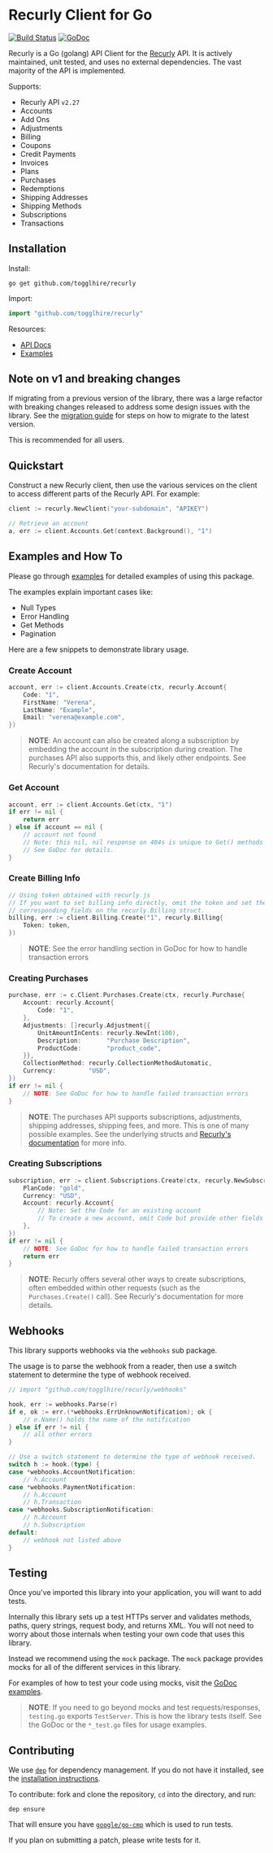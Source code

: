# Recurly Client for Go

[![Build Status](https://travis-ci.org/togglhire/recurly.svg?branch=master)](https://travis-ci.org/togglhire/recurly) [![GoDoc](https://godoc.org/github.com/togglhire/recurly?status.svg)](https://godoc.org/github.com/togglhire/recurly/)

Recurly is a Go (golang) API Client for the [Recurly](https://recurly.com/) API. It is actively maintained, unit tested, and uses no external dependencies. The vast majority of the API is implemented.

Supports:

- Recurly API `v2.27`
- Accounts
- Add Ons
- Adjustments
- Billing
- Coupons
- Credit Payments
- Invoices
- Plans
- Purchases
- Redemptions
- Shipping Addresses
- Shipping Methods
- Subscriptions
- Transactions

## Installation

Install:

```shell
go get github.com/togglhire/recurly
```

Import:

```go
import "github.com/togglhire/recurly"
```

Resources:

- [API Docs](https://godoc.org/github.com/togglhire/recurly/)
- [Examples](https://godoc.org/github.com/togglhire/recurly/#pkg-examples)

## Note on v1 and breaking changes

If migrating from a previous version of the library, there was a large refactor with breaking changes released to address some design issues with the library. See the [migration guide](https://github.com/togglhire/recurly/wiki/v1-Migration-Guide) for steps on how to migrate to the latest version.

This is recommended for all users.

## Quickstart

Construct a new Recurly client, then use the various services on the client to access different parts of the Recurly API. For example:

```go
client := recurly.NewClient("your-subdomain", "APIKEY")

// Retrieve an account
a, err := client.Accounts.Get(context.Background(), "1")
```

## Examples and How To

Please go through [examples](https://godoc.org/github.com/togglhire/recurly/#pkg-examples) for detailed examples of using this package.

The examples explain important cases like:

- Null Types
- Error Handling
- Get Methods
- Pagination

Here are a few snippets to demonstrate library usage.

### Create Account

```go
account, err := client.Accounts.Create(ctx, recurly.Account{
    Code: "1",
    FirstName: "Verena",
    LastName: "Example",
    Email: "verena@example.com",
})
```

> **NOTE**: An account can also be created along a subscription by embedding the
> account in the subscription during creation. The purchases API also supports
> this, and likely other endpoints. See Recurly's documentation for details.

### Get Account

```go
account, err := client.Accounts.Get(ctx, "1")
if err != nil {
    return err
} else if account == nil {
    // account not found
    // Note: this nil, nil response on 404s is unique to Get() methods
    // See GoDoc for details.
}
```

### Create Billing Info

```go
// Using token obtained with recurly.js
// If you want to set billing info directly, omit the token and set the
// corresponding fields on the recurly.Billing struct.
billing, err := client.Billing.Create("1", recurly.Billing{
    Token: token,
})
```

> **NOTE**: See the error handling section in GoDoc for how to handle transaction errors

### Creating Purchases

```go
purchase, err := c.Client.Purchases.Create(ctx, recurly.Purchase{
    Account: recurly.Account{
	    Code: "1",
    },
    Adjustments: []recurly.Adjustment{{
	    UnitAmountInCents: recurly.NewInt(100),
	    Description:       "Purchase Description",
	    ProductCode:       "product_code",
    }},
    CollectionMethod: recurly.CollectionMethodAutomatic,
    Currency:         "USD",
})
if err != nil {
    // NOTE: See GoDoc for how to handle failed transaction errors
}
```

> **NOTE**: The purchases API supports subscriptions, adjustments, shipping addresses,
> shipping fees, and more. This is one of many possible examples. See the underlying
> structs and [Recurly's documentation](https://dev.recurly.com/docs/create-purchase) for more info.

### Creating Subscriptions

```go
subscription, err := client.Subscriptions.Create(ctx, recurly.NewSubscription{
    PlanCode: "gold",
    Currency: "USD",
    Account: recurly.Account{
        // Note: Set the Code for an existing account
        // To create a new account, omit Code but provide other fields
    },
})
if err != nil {
    // NOTE: See GoDoc for how to handle failed transaction errors
    return err
}
```

> **NOTE**: Recurly offers several other ways to create subscriptions, often embedded
> within other requests (such as the `Purchases.Create()` call). See Recurly's
> documentation for more details.

## Webhooks

This library supports webhooks via the `webhooks` sub package.

The usage is to parse the webhook from a reader, then use a switch statement
to determine the type of webhook received.

```go
// import "github.com/togglhire/recurly/webhooks"

hook, err := webhooks.Parse(r)
if e, ok := err.(*webhooks.ErrUnknownNotification); ok {
    // e.Name() holds the name of the notification
} else if err != nil {
    // all other errors
}

// Use a switch statement to determine the type of webhook received.
switch h := hook.(type) {
case *webhooks.AccountNotification:
    // h.Account
case *webhooks.PaymentNotification:
    // h.Account
    // h.Transaction
case *webhooks.SubscriptionNotification:
    // h.Account
    // h.Subscription
default:
    // webhook not listed above
}
```

## Testing

Once you've imported this library into your application, you will want to add tests.

Internally this library sets up a test HTTPs server and validates methods, paths,
query strings, request body, and returns XML. You will not need to worry about those internals
when testing your own code that uses this library.

Instead we recommend using the `mock` package. The `mock` package provides mocks
for all of the different services in this library.

For examples of how to test your code using mocks, visit the [GoDoc examples](https://godoc.org/github.com/togglhire/recurly/mock/).

> **NOTE**: If you need to go beyond mocks and test requests/responses, `testing.go` exports `TestServer`. This is how the library tests itself. See the GoDoc or the `*_test.go` files for usage examples.

## Contributing

We use [`dep`](https://github.com/golang/dep) for dependency management. If you
do not have it installed, see the [installation instructions](https://github.com/golang/dep#installation).

To contribute: fork and clone the repository, `cd` into the directory, and run:

```shell
dep ensure
```

That will ensure you have [`google/go-cmp`](https://github.com/google/go-cmp) which is used to run tests.

If you plan on submitting a patch, please write tests for it.
